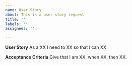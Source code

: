```yaml
---
name: User Story
about: This is a user story request
title: ''
labels: ''
assignees: ''

---
```


**__User Story__**
As a XX I need to XX so that I can XX.

**__Acceptance Criteria__**
Give that I am XX, when XX, then XX.
